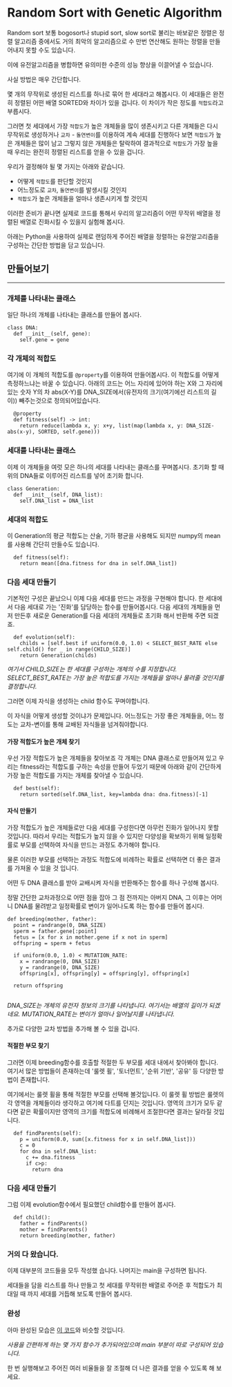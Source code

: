 # Random Sort with Genetic Algorithm
Random sort 보통 bogosort나 stupid sort, slow sort로 불리는 바보같은 정렬은 정렬 알고리즘 중에서도 거의 최악의 알고리즘으로 수 만번 연산해도 원하는 정렬을 만들어내지 못할 수도 있습니다.

이에 유전알고리즘을 병합하면 유의미한 수준의 성능 향상을 이끌어낼 수 있습니다.

사실 방법은 매우 간단합니다.

몇 개의 무작위로 생성된 리스트를 하나로 묶어 한 세대라고 해봅시다.
이 세대들은 완전히 정렬된 어떤 배열 SORTED와 차이가 있을 겁니다.
이 차이가 작은 정도를 `적합도`라고 부릅시다.

그러면 첫 세대에서 가장 `적합도`가 높은 개체들을 많이 생존시키고
다른 개체들은 다시 무작위로 생성하거나 `교차` - `돌연변이`를 이용하여
계속 세대를 진행하다 보면 `적합도`가 높은 개체들은 많이 남고 그렇지 않은 개체들은 탈락하여
결과적으로 `적합도`가 가장 높을 때 우리는 완전히 정렬된 리스트를 얻을 수 있을 겁니다.

우리가 결정해야 될 몇 가지는 아래와 같습니다.

- 어떻게 `적합도`를 판단할 것인지
- 어느정도로 `교차`, `돌연변이`를 발생시킬 것인지
- `적합도`가 높은 개체들을 얼마나 생존시키게 할 것인지

이러한 준비가 끝나면 실제로 코드를 통해서 우리의 알고리즘이 어떤 무작위 배열을 정렬된 배열로
진화시킬 수 있을지 실험해 봅시다.

아래는 Python을 사용하여 실제로 랜덤하게 주어진 배열을 정렬하는 유전알고리즘을 구성하는 간단한 방법을 담고 있습니다.

## 만들어보기
---

### 개체를 나타내는 클래스
일단 하나의 개체를 나타내는 클래스를 만들어 봅시다.
```
class DNA:
  def __init__(self, gene):
    self.gene = gene
```

### 각 개체의 적합도
여기에 이 개체의 적합도를 `@property`를 이용하여 만들어봅시다.
이 적합도를 어떻게 측정하느냐는 바꿀 수 있습니다.
아래의 코드는 어느 자리에 있어야 하는 X와 그 자리에 있는 숫자 Y의 차 abs(X-Y)를 DNA_SIZE에서(유전자의 크기(여기에선 리스트의 길이)) 빼주는것으로 정의되어있습니다.
```
  @property
  def fitness(self) -> int:
    return reduce(lambda x, y: x+y, list(map(lambda x, y: DNA_SIZE-abs(x-y), SORTED, self.gene)))
```

### 세대를 나타내는 클래스
이제 이 개체들을 여럿 모은 하나의 세대를 나타내는 클래스를 꾸며봅시다.
초기화 할 때 위의 DNA들로 이루어진 리스트를 넣어 초기화 합니다.
```
class Generation:
  def __init__(self, DNA_list):
    self.DNA_list = DNA_list
```

### 세대의 적합도
이 Generation의 평균 적합도는 산술, 기하 평균을 사용해도 되지만 numpy의 mean를 사용해 간단히 만들수도 있습니다.
```
  def fitness(self):
    return mean([dna.fitness for dna in self.DNA_list])
```

### 다음 세대 만들기
기본적인 구성은 끝났으니 이제 다음 세대를 만드는 과정을 구현해야 합니다.
한 세대에서 다음 세대로 가는 '진화'를 담당하는 함수를 만들어봅시다. 다음 세대의 개체들을 먼저 만든후 새로운 Generation를 다음 세대의 개체들로 초기화 해서 반환해 주면 되겠죠.
```
  def evolution(self):
    childs = [self.best if uniform(0.0, 1.0) < SELECT_BEST_RATE else self.child() for _ in range(CHILD_SIZE)]
    return Generation(childs)
```
*여기서 CHILD_SIZE는 한 세대를 구성하는 개체의 수를 지정합니다.*
*SELECT_BEST_RATE는 가장 높은 적합도를 가지는 개체들을 얼마나 물려줄 것인지를 결정합니다.*

그러면 이제 자식을 생성하는 child 함수도 꾸며야합니다.

이 자식을 어떻게 생성할 것이냐가 문제입니다.
어느정도는 가장 좋은 개체들을, 어느 정도는 교차-변이를 통해 교배된 자식들을 넘겨줘야합니다.

#### 가장 적합도가 높은 개체 찾기
우선 가장 적합도가 높은 개체들을 찾아보죠
각 개체는 DNA 클래스로 만들어져 있고 우리는 fitness라는 적합도를 구하는 속성을 만들어 두었기 때문에 아래와 같이 간단하게 가장 높은 적합도를 가지는 개체를 찾아낼 수 있습니다.
```
  def best(self):
    return sorted(self.DNA_list, key=lambda dna: dna.fitness)[-1]
```

#### 자식 만들기
가장 적합도가 높은 개체들로만 다음 세대를 구성한다면 아무런 진화가 일어나지 못할 것입니다.
따라서 우리는 적합도가 높지 않을 수 있지만 다양성을 확보하기 위해 일정확률로 부모를 선택하여 자식을 만드는 과정도 추가해야 합니다.

물론 이러한 부모를 선택하는 과정도 적합도에 비례하는 확률로 선택하면 더 좋은 결과를 가져올 수 있을 것 입니다.

어떤 두 DNA 클래스를 받아 교배시켜 자식을 반환해주는 함수를 하나 구성해 봅시다.

정말 간단한 교차과정으로 어떤 점을 잡아 그 점 전까지는 아버지 DNA, 그 이후는 어머니 DNA를 물려받고 일정확률로 변이가 일어나도록 하는 함수를 만들어 봅시다.
```
def breeding(mother, father):
  point = randrange(0, DNA_SIZE)
  sperm = father.gene[:point]
  fetus = [x for x in mother.gene if x not in sperm]
  offspring = sperm + fetus
  
  if uniform(0.0, 1.0) < MUTATION_RATE:
    x = randrange(0, DNA_SIZE)
    y = randrange(0, DNA_SIZE)
    offspring[x], offspring[y] = offspring[y], offspring[x]
    
  return offspring
  
```
*DNA_SIZE는 개체의 유전자 정보의 크기를 나타냅니다. 여기서는 배열의 길이가 되겠네요.*
*MUTATION_RATE는 변이가 얼마나 일어날지를 나타냅니다.*

추가로 다양한 교차 방법을 추가해 볼 수 있을 겁니다.

#### 적절한 부모 찾기
그러면 이제 breeding함수를 호출할 적절한 두 부모를 세대 내에서 찾아봐야 합니다.
여기서 많은 방법들이 존재하는데 '룰렛 휠', '토너먼트', '순위 기반', '공유' 등 다양한 방법이 존재합니다.

여기에서는 룰렛 휠을 통해 적절한 부모를 선택해 볼것입니다.
이 룰렛 휠 방법은 룰렛의 각 영역을 개체들이라 생각하고 여기에 다트를 던지는 것입니다. 영역의 크기가 모두 같다면 같은 확률이지만 영역의 크기를 적합도에 비례해서 조절한다면 결과는 달라질 것입니다.

```
  def findParents(self):
    p = uniform(0.0, sum([x.fitness for x in self.DNA_list]))
    c = 0
    for dna in self.DNA_list:
      c += dna.fitness
      if c>p:
        return dna
```

### 다음 세대 만들기
그럼 이제 evolution함수에서 필요했던 child함수를 만들어 봅시다.
```
  def child():
    father = findParents()
    mother = findParents()
    return breeding(mother, father)
```

### 거의 다 왔습니다.
이제 대부분의 코드들을 모두 작성했 습니다.
나머지는 main을 구성하면 됩니다.

세대들을 담을 리스트를 하나 만들고 첫 세대를 무작위한 배열로 주어준 후 적합도가 최대일 때 까지 세대를 거듭해 보도록 만들어 봅시다.

### 완성
아마 완성된 모습은 [이 코드](https://gist.github.com/MaybeS/dd975a898ca8a603d936672d46697e6a)와 비슷할 것입니다.

*사용을 간편하게 하는 몇 가지 함수가 추가되어있으며 main 부분이 따로 구성되어 있습니다.*

한 번 실행해보고 주어진 여러 비율들을 잘 조절해 더 나은 결과를 얻을 수 있도록 해 보세요.
